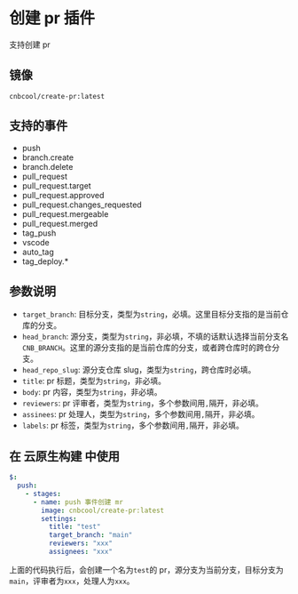 # 创建 pr 插件

支持创建 pr

## 镜像

`cnbcool/create-pr:latest`

## 支持的事件

- push
- branch.create
- branch.delete
- pull_request
- pull_request.target
- pull_request.approved
- pull_request.changes_requested
- pull_request.mergeable
- pull_request.merged
- tag_push
- vscode
- auto_tag
- tag_deploy.*

## 参数说明

- `target_branch`: 目标分支，类型为`string`，必填。这里目标分支指的是当前仓库的分支。
- `head_branch`: 源分支，类型为`string`，非必填，不填的话默认选择当前分支名`CNB_BRANCH`。这里的源分支指的是当前仓库的分支，或者跨仓库时的跨仓分支。
- `head_repo_slug`: 源分支仓库 slug，类型为`string`，跨仓库时必填。
- `title`: pr 标题，类型为`string`，非必填。
- `body`: pr 内容，类型为`string`，非必填。
- `reviewers`: pr 评审者，类型为`string`，多个参数间用`,`隔开，非必填。
- `assinees`: pr 处理人，类型为`string`，多个参数间用`,`隔开，非必填。
- `labels`: pr 标签，类型为`string`，多个参数间用`,`隔开，非必填。

## 在 云原生构建 中使用

```yml
$:
  push:
    - stages:
      - name: push 事件创建 mr
        image: cnbcool/create-pr:latest
        settings:
          title: "test"
          target_branch: "main"
          reviewers: "xxx"
          assignees: "xxx"

```

上面的代码执行后，会创建一个名为`test`的 pr，源分支为当前分支，目标分支为`main`，评审者为`xxx`，处理人为`xxx`。
